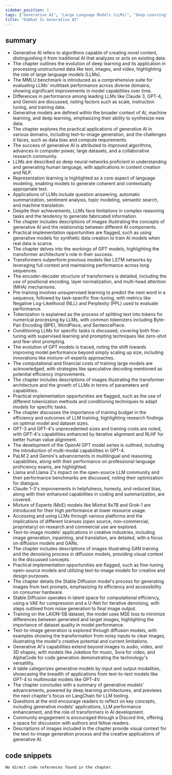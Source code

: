 ```yaml
---
sidebar_position: 1
tags: ["Generative AI", "Large Language Models (LLMs)", "Deep Learning", "Machine Learning", "MMLU Benchmark", "Transformer Models", "GPT Models", "Pre-training", "Tokenization", "Model Size", "LLM Licensing", "Text-to-Image Models", "Diffusion Models", "GANs", "Stable Diffusion", "VAE", "U-Net", "Multimodal AI"]
title: "01What Is Generative AI"
---
```


## summary

- Generative AI refers to algorithms capable of creating novel content, distinguishing it from traditional AI that analyzes or acts on existing data.
- The chapter outlines the evolution of deep learning and its application in processing unstructured data like text, images, and video, highlighting the role of large language models (LLMs).
- The MMLU benchmark is introduced as a comprehensive suite for evaluating LLMs' multitask performance across diverse domains, showing significant improvements in model capabilities over time.
- Differences in performance among leading LLMs like Claude 3, GPT-4, and Gemini are discussed, noting factors such as scale, instruction tuning, and training data.
- Generative models are defined within the broader context of AI, machine learning, and deep learning, emphasizing their ability to synthesize new data.
- The chapter explores the practical applications of generative AI in various domains, including text-to-image generation, and the challenges it faces, such as data bias and compute requirements.
- The success of generative AI is attributed to improved algorithms, advances in computer power, large datasets, and a collaborative research community.
- LLMs are described as deep neural networks proficient in understanding and generating human language, with applications in content creation and NLP.
- Representation learning is highlighted as a core aspect of language modeling, enabling models to generate coherent and contextually appropriate text.
- Applications of LLMs include question answering, automatic summarization, sentiment analysis, topic modeling, semantic search, and machine translation.
- Despite their achievements, LLMs face limitations in complex reasoning tasks and the tendency to generate fabricated information.
- The chapter includes descriptions of images illustrating the concepts of generative AI and the relationship between different AI components.
- Practical implementation opportunities are flagged, such as using generative models for synthetic data creation to train AI models when real data is scarce.
- The chapter delves into the workings of GPT models, highlighting the transformer architecture's role in their success.
- Transformers outperform previous models like LSTM networks by leveraging full context and maintaining performance across long sequences.
- The encoder-decoder structure of transformers is detailed, including the use of positional encoding, layer normalization, and multi-head attention (MHA) mechanisms.
- Pre-training involves unsupervised learning to predict the next word in a sequence, followed by task-specific fine-tuning, with metrics like Negative Log-Likelihood (NLL) and Perplexity (PPL) used to evaluate performance.
- Tokenization is explained as the process of splitting text into tokens for numerical processing by LLMs, with common tokenizers including Byte-Pair Encoding (BPE), WordPiece, and SentencePiece.
- Conditioning LLMs for specific tasks is discussed, covering both fine-tuning with supervised learning and prompting techniques like zero-shot and few-shot prompting.
- The evolution of GPT models is traced, noting the shift towards improving model performance beyond simply scaling up size, including innovations like mixture-of-experts approaches.
- The computational and financial costs of training large models are acknowledged, with strategies like speculative decoding mentioned as potential efficiency improvements.
- The chapter includes descriptions of images illustrating the transformer architecture and the growth of LLMs in terms of parameters and capabilities.
- Practical implementation opportunities are flagged, such as the use of different tokenization methods and conditioning techniques to adapt models for specific tasks.
- The chapter discusses the importance of training budget in the efficiency and outcomes of LLM training, highlighting research findings on optimal model and dataset sizes.
- GPT-3 and GPT-4's unprecedented sizes and training costs are noted, with GPT-4's capabilities enhanced by iterative alignment and RLHF for better human value alignment.
- The development of the OpenAI GPT model series is outlined, including the introduction of multi-modal capabilities in GPT-4.
- PaLM 2 and Gemini's advancements in multilingual and reasoning capabilities, along with their performance on professional language proficiency exams, are highlighted.
- Llama and Llama 2's impact on the open-source LLM community and their performance benchmarks are discussed, noting their optimization for dialogue.
- Claude 1–3's improvements in helpfulness, honesty, and reduced bias, along with their enhanced capabilities in coding and summarization, are covered.
- Mixture of Experts (MoE) models like Mixtral 8x7B and Grok-1 are introduced for their high performance at lower resource usage.
- Accessing and using LLMs through various platforms and the implications of different licenses (open source, non-commercial, proprietary) on research and commercial use are explored.
- Text-to-image models' applications in creative industries, including image generation, inpainting, and translation, are detailed, with a focus on diffusion models and GANs.
- The chapter includes descriptions of images illustrating GAN training and the denoising process in diffusion models, providing visual context to the discussed concepts.
- Practical implementation opportunities are flagged, such as fine-tuning open-source models and utilizing text-to-image models for creative and design purposes.
- The chapter details the Stable Diffusion model's process for generating images from text prompts, emphasizing its efficiency and accessibility on consumer hardware.
- Stable Diffusion operates in latent space for computational efficiency, using a VAE for compression and a U-Net for iterative denoising, with steps outlined from noise generation to final image output.
- Training on the LAION-5B dataset, the model uses MSE loss to minimize differences between generated and target images, highlighting the importance of dataset quality in model performance.
- Text-to-image generation is explored through diffusion models, with examples showing the transformation from noisy inputs to clear images, illustrating the model's creative potential and current limitations.
- Generative AI's capabilities extend beyond images to audio, video, and 3D shapes, with models like Jukebox for music, Sora for video, and AlphaCode for code generation demonstrating the technology's versatility.
- A table categorizes generative models by input and output modalities, showcasing the breadth of applications from text-to-text models like GPT-4 to multimodal models like GPT-4V.
- The chapter concludes with a summary of generative models' advancements, powered by deep learning architectures, and previews the next chapter's focus on LangChain for LLM tooling.
- Questions at the end encourage readers to reflect on key concepts, including generative models' applications, LLM performance enhancement, and the role of transformers in AI development.
- Community engagement is encouraged through a Discord link, offering a space for discussion with authors and fellow readers.
- Descriptions of images included in the chapter provide visual context for the text-to-image generation process and the creative applications of generative AI.

## code snippets
```
No direct code references found in the chapter.
```
